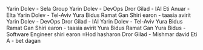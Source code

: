 Yarin Dolev - Sela Group
Yarin Dolev - DevOps
Dror Gilad - IAI
Eti Anuar - Elta
Yarin Dolev - Tel-Aviv
Yura Bidus Ramat Gan
Shiri earon - taasia avirit
Yarin Dolev - DevOps
Dror Gilad - IAI
Yarin Dolev - Tel-Aviv
Yura Bidus Ramat Gan
Shiri earon - taasia avirit
Yura Bidus Ramat Gan
Yura Bidus - Software Engineer
shiri earon  =Hod hasharon
Dror Gilad - Mishmar david
Eti A - bet dagan

